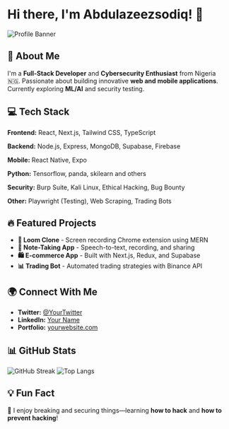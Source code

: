 # Hi there, I'm Abdulazeezsodiq! 👋

![Profile Banner](https://github.com/yourusername/yourusername/raw/main/banner.png)

## 🚀 About Me
I'm a **Full-Stack Developer** and **Cybersecurity Enthusiast** from Nigeria 🇳🇬. Passionate about building innovative **web and mobile applications**. Currently exploring **ML/AI** and security testing.

## 💻 Tech Stack

**Frontend:** React, Next.js, Tailwind CSS, TypeScript

**Backend:** Node.js, Express, MongoDB, Supabase, Firebase

**Mobile:** React Native, Expo

**Python:** Tensorflow, panda, skilearn and others

**Security:** Burp Suite, Kali Linux, Ethical Hacking, Bug Bounty

**Other:** Playwright (Testing), Web Scraping, Trading Bots

## 🔥 Featured Projects

- **🎥 Loom Clone** - Screen recording Chrome extension using MERN
- **📱 Note-Taking App** - Speech-to-text, recording, and sharing
- **🛍️ E-commerce App** - Built with Next.js, Redux, and Supabase
- **📊 Trading Bot** - Automated trading strategies with Binance API

## 🌍 Connect With Me

- **Twitter:** [@YourTwitter](https://twitter.com/yourhandle)
- **LinkedIn:** [Your Name](https://linkedin.com/in/yourprofile)
- **Portfolio:** [yourwebsite.com](https://yourwebsite.com)

## 📊 GitHub Stats

![GitHub Streak](https://github-readme-streak-stats.herokuapp.com/?user=yourusername&theme=dark&hide_border=true)
![Top Langs](https://github-readme-stats.vercel.app/api/top-langs/?username=yourusername&layout=compact&theme=dark)

## 💡 Fun Fact
🔹 I enjoy breaking and securing things—learning **how to hack** and **how to prevent hacking**!


